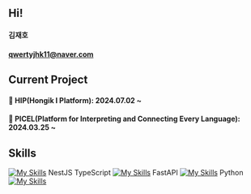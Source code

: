 ## Hi!
#### 김재호
#### qwertyjhk11@naver.com


## Current Project
#### 🔭 HIP(Hongik I Platform): 2024.07.02 ~ 
#### 🔭 PICEL(Platform for Interpreting and Connecting Every Language): 2024.03.25 ~

## Skills
[![My Skills](https://skillicons.dev/icons?i=nestjs)]() NestJS
TypeScript [![My Skills](https://skillicons.dev/icons?i=typescript)]()
FastAPI [![My Skills](https://skillicons.dev/icons?i=fastapi)]()
Python [![My Skills](https://skillicons.dev/icons?i=python)]()

<!--
**rlawogh1005/rlawogh1005** is a ✨ _special_ ✨ repository because its `README.md` (this file) appears on your GitHub profile.

Here are some ideas to get you started:

- 🔭 I’m currently working on ...
- 🌱 I’m currently learning ...
- 👯 I’m looking to collaborate on ...
- 🤔 I’m looking for help with ...
- 💬 Ask me about ...
- 📫 How to reach me: ...
- 😄 Pronouns: ...
- ⚡ Fun fact: ...
-->

